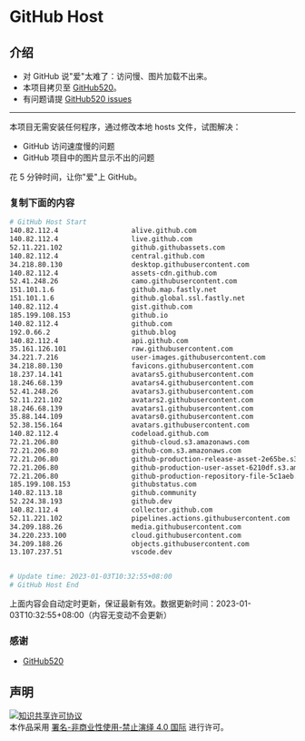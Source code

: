 # GitHub Host
## 介绍
- 对 GitHub 说"爱"太难了：访问慢、图片加载不出来。
- 本项目拷贝至 [GitHub520](https://github.com/521xueweihan/GitHub520)。
- 有问题请提 [GitHub520 issues](https://github.com/521xueweihan/GitHub520/issues/new)

---

本项目无需安装任何程序，通过修改本地 hosts 文件，试图解决：
- GitHub 访问速度慢的问题
- GitHub 项目中的图片显示不出的问题

花 5 分钟时间，让你"爱"上 GitHub。

### 复制下面的内容
```bash
# GitHub Host Start
140.82.112.4                  alive.github.com
140.82.112.4                  live.github.com
52.11.221.102                 github.githubassets.com
140.82.112.4                  central.github.com
34.218.80.130                 desktop.githubusercontent.com
140.82.112.4                  assets-cdn.github.com
52.41.248.26                  camo.githubusercontent.com
151.101.1.6                   github.map.fastly.net
151.101.1.6                   github.global.ssl.fastly.net
140.82.112.4                  gist.github.com
185.199.108.153               github.io
140.82.112.4                  github.com
192.0.66.2                    github.blog
140.82.112.4                  api.github.com
35.161.126.101                raw.githubusercontent.com
34.221.7.216                  user-images.githubusercontent.com
34.218.80.130                 favicons.githubusercontent.com
18.237.14.141                 avatars5.githubusercontent.com
18.246.68.139                 avatars4.githubusercontent.com
52.41.248.26                  avatars3.githubusercontent.com
52.11.221.102                 avatars2.githubusercontent.com
18.246.68.139                 avatars1.githubusercontent.com
35.88.144.109                 avatars0.githubusercontent.com
52.38.156.164                 avatars.githubusercontent.com
140.82.112.4                  codeload.github.com
72.21.206.80                  github-cloud.s3.amazonaws.com
72.21.206.80                  github-com.s3.amazonaws.com
72.21.206.80                  github-production-release-asset-2e65be.s3.amazonaws.com
72.21.206.80                  github-production-user-asset-6210df.s3.amazonaws.com
72.21.206.80                  github-production-repository-file-5c1aeb.s3.amazonaws.com
185.199.108.153               githubstatus.com
140.82.113.18                 github.community
52.224.38.193                 github.dev
140.82.112.4                  collector.github.com
52.11.221.102                 pipelines.actions.githubusercontent.com
34.209.188.26                 media.githubusercontent.com
34.220.233.100                cloud.githubusercontent.com
34.209.188.26                 objects.githubusercontent.com
13.107.237.51                 vscode.dev


# Update time: 2023-01-03T10:32:55+08:00
# GitHub Host End

```
上面内容会自动定时更新，保证最新有效。数据更新时间：2023-01-03T10:32:55+08:00（内容无变动不会更新）

### 感谢

- [GitHub520](https://github.com/521xueweihan/GitHub520)

## 声明
<a rel="license" href="https://creativecommons.org/licenses/by-nc-nd/4.0/deed.zh"><img alt="知识共享许可协议" style="border-width: 0" src="https://licensebuttons.net/l/by-nc-nd/4.0/88x31.png"></a><br>本作品采用 <a rel="license" href="https://creativecommons.org/licenses/by-nc-nd/4.0/deed.zh">署名-非商业性使用-禁止演绎 4.0 国际</a> 进行许可。